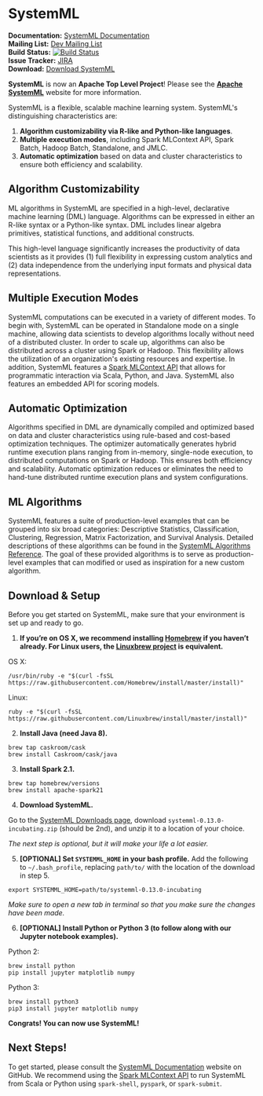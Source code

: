 <!--
{% comment %}
Licensed to the Apache Software Foundation (ASF) under one or more
contributor license agreements.  See the NOTICE file distributed with
this work for additional information regarding copyright ownership.
The ASF licenses this file to you under the Apache License, Version 2.0
(the "License"); you may not use this file except in compliance with
the License.  You may obtain a copy of the License at

http://www.apache.org/licenses/LICENSE-2.0

Unless required by applicable law or agreed to in writing, software
distributed under the License is distributed on an "AS IS" BASIS,
WITHOUT WARRANTIES OR CONDITIONS OF ANY KIND, either express or implied.
See the License for the specific language governing permissions and
limitations under the License.
{% endcomment %}
-->

# SystemML

**Documentation:** [SystemML Documentation](http://apache.github.io/incubator-systemml/)<br/>
**Mailing List:** [Dev Mailing List](mailto:dev@systemml.incubator.apache.org)<br/>
**Build Status:** [![Build Status](https://sparktc.ibmcloud.com/jenkins/job/SystemML-DailyTest/badge/icon)](https://sparktc.ibmcloud.com/jenkins/job/SystemML-DailyTest)<br/>
**Issue Tracker:** [JIRA](https://issues.apache.org/jira/browse/SYSTEMML)<br/>
**Download:** [Download SystemML](http://systemml.apache.org/download.html)<br/>

**SystemML** is now an **Apache Top Level Project**! Please see the [**Apache SystemML**](http://systemml.apache.org/)
website for more information.

SystemML is a flexible, scalable machine learning system.
SystemML's distinguishing characteristics are:

  1. **Algorithm customizability via R-like and Python-like languages**.
  2. **Multiple execution modes**, including Spark MLContext API, Spark Batch, Hadoop Batch, Standalone, and JMLC.
  3. **Automatic optimization** based on data and cluster characteristics to ensure both efficiency and scalability.


## Algorithm Customizability

ML algorithms in SystemML are specified in a high-level, declarative machine learning (DML) language.
Algorithms can be expressed in either an R-like syntax or a Python-like syntax. DML includes
linear algebra primitives, statistical functions, and additional constructs.

This high-level language significantly increases the productivity of
data scientists as it provides (1) full flexibility in expressing custom
analytics and (2) data independence from the underlying input formats and
physical data representations.


## Multiple Execution Modes

SystemML computations can be executed in a variety of different modes. To begin with, SystemML
can be operated in Standalone mode on a single machine, allowing data scientists to develop
algorithms locally without need of a distributed cluster. In order to scale up, algorithms can also be distributed
across a cluster using Spark or Hadoop.
This flexibility allows the utilization of an organization's existing resources and expertise.
In addition, SystemML features a
[Spark MLContext API](http://apache.github.io/incubator-systemml/spark-mlcontext-programming-guide.html)
that allows for programmatic interaction via Scala, Python, and Java. SystemML also features an
embedded API for scoring models.


## Automatic Optimization

Algorithms specified in DML are dynamically compiled and optimized based on data and cluster characteristics
using rule-based and cost-based optimization techniques. The optimizer automatically generates hybrid runtime
execution plans ranging from in-memory, single-node execution, to distributed computations on Spark or Hadoop.
This ensures both efficiency and scalability. Automatic optimization reduces or eliminates the need to hand-tune
distributed runtime execution plans and system configurations.

## ML Algorithms

SystemML features a suite of production-level examples that can be grouped into six broad categories:
Descriptive Statistics, Classification, Clustering, Regression, Matrix Factorization, and Survival Analysis.
Detailed descriptions of these algorithms can be found in the
[SystemML Algorithms Reference](http://apache.github.io/incubator-systemml/algorithms-reference.html).  The goal of these provided algorithms is to serve as production-level examples that can modified or used as inspiration for a new custom algorithm.

## Download & Setup

Before you get started on SystemML, make sure that your environment is set up and ready to go.

  1. **If you’re on OS X, we recommend installing [Homebrew](http://brew.sh) if you haven’t already.  For Linux users, the [Linuxbrew project](http://linuxbrew.sh/) is equivalent.**

  OS X:
  ```
  /usr/bin/ruby -e "$(curl -fsSL https://raw.githubusercontent.com/Homebrew/install/master/install)"
  ```
  Linux:
  ```
  ruby -e "$(curl -fsSL https://raw.githubusercontent.com/Linuxbrew/install/master/install)"
  ```

  2. **Install Java (need Java 8).**
  ```
  brew tap caskroom/cask
  brew install Caskroom/cask/java
  ```

  3. **Install Spark 2.1.**
  ```
  brew tap homebrew/versions
  brew install apache-spark21
  ```

  4. **Download SystemML.**

  Go to the [SystemML Downloads page](http://systemml.apache.org/download.html), download `systemml-0.13.0-incubating.zip` (should be 2nd), and unzip it to a location of your choice.

  *The next step is optional, but it will make your life a lot easier.*

  5. **[OPTIONAL] Set `SYSTEMML_HOME` in your bash profile.**
  Add the following to `~/.bash_profile`, replacing `path/to/` with the location of the download in step 5.
  ```
  export SYSTEMML_HOME=path/to/systemml-0.13.0-incubating
  ```
  *Make sure to open a new tab in terminal so that you make sure the changes have been made.*

  6. **[OPTIONAL] Install Python or Python 3 (to follow along with our Jupyter notebook examples).**

  Python 2:
  ```
  brew install python
  pip install jupyter matplotlib numpy
  ```

  Python 3:
  ```
  brew install python3
  pip3 install jupyter matplotlib numpy
  ```

**Congrats! You can now use SystemML!**

## Next Steps!

To get started, please consult the
[SystemML Documentation](http://apache.github.io/incubator-systemml/) website on GitHub.  We
recommend using the [Spark MLContext API](http://apache.github.io/incubator-systemml/spark-mlcontext-programming-guide.html)
to run SystemML from Scala or Python using `spark-shell`, `pyspark`, or `spark-submit`.
